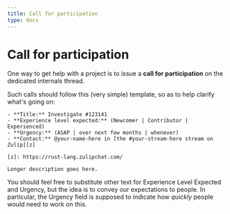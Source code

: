 ```yaml
---
title: Call for participation
type: docs
---
```

# Call for participation

One way to get help with a project is to issue a **call for
participation** on the dedicated internals thread.

Such calls should follow this (very simple) template, so as to help
clarify what's going on:

```
- **Title:** Investigate #123141
- **Experience level expected:** (Newcomer | Contributor | Experienced)
- **Urgency:** (ASAP | over next few months | whenever)
- **Contact:** @your-name-here in [the #your-stream-here stream on Zulip][z]

[z]: https://rust-lang.zulipchat.com/

Longer description goes here.
```

You should feel free to substitute other text for Experience Level
Expected and Urgency, but the idea is to convey our expectations to
people. In particular, the Urgency field is supposed to indicate how
*quickly* people would need to work on this.